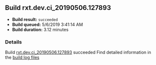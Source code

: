 ## Build rxt.dev.ci_20190506.127893
- **Build result:** `succeeded`
- **Build queued:** 5/6/2019 3:41:14 AM
- **Build duration:** 3.12 minutes
### Details
Build [rxt.dev.ci_20190506.127893](https://winappstudio.visualstudio.com/web/build.aspx?pcguid=a4ef43be-68ce-4195-a619-079b4d9834c2&builduri=vstfs%3a%2f%2f%2fBuild%2fBuild%2f27893) succeeded
Find detailed information in the [build log files](https://uwpctdiags.blob.core.windows.net/buildlogs/rxt.dev.ci_20190506.127893_logs.zip)
